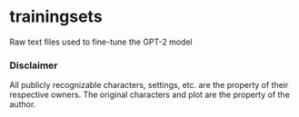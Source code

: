 # trainingsets
Raw text files used to fine-tune the GPT-2 model

### Disclaimer

All publicly recognizable characters, settings, etc. are the property of their respective owners. The original characters and plot are the property of the author.

